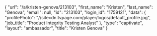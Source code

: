 {
    "url": "\/a\/kristen-genova\/213103",
    "first_name": "Kristen",
    "last_name": "Genova",
    "email": null,
    "id": "213103",
    "login_id": "1759121",
    "data": {
        "profilePhoto": "\/\/sitecdn.tvpage.com\/player\/logos\/default_profile.jpg",
        "job_title": "Product Integrity Testing Analyst"
    },
    "type": "captivate",
    "layout": "ambassador",
    "title": "Kristen Genova"
}